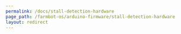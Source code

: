 ```yaml
---
permalink: /docs/stall-detection-hardware
page_path: /farmbot-os/arduino-firmware/stall-detection-hardware
layout: redirect
---
```

